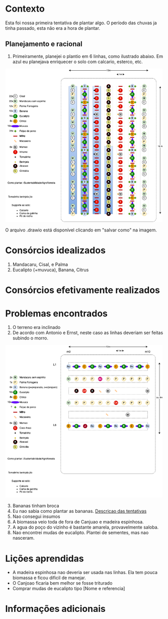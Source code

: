 # Contexto
Esta foi nossa primeira tentativa de plantar algo.
O período das chuvas ja tinha passado, esta não era a hora de plantar.

## Planejamento e racional
1. Primeiramente, planejei o plantio em 6 linhas, como ilustrado abaixo. 
Em azul eu planejava enriquecer o solo com calcario, esterco, etc.

<a href="./arquivos/primeiro_canteiro.drawio" alt=download>
  <img src="./arquivos/primeiro_canteiro_plano.png" alt="drawing" width="500"/>
</a>

O arquivo .drawio está disponível clicando em "salvar como" na imagem.

# Consórcios idealizados
1. Mandacaru, Cisal, e Palma
2. Eucalipto (+muvuca), Banana, Citrus

# Consórcios efetivamente realizados

# Problemas encontrados
1. O terreno era inclinado
2. De acordo com Antonio e Ernst, neste caso as linhas deveriam ser feitas subindo o morro.

<a href="./arquivos/primeiro_canteiro.drawio" alt=download>
  <img src="./arquivos/primeiro_canteiro_efetivamente_feito.png" alt="drawing" width="500"/>
</a>

3. Bananas tinham broca
4. Eu nao sabia como plantar as bananas. [Descricao das tentativas](bananeiras.md)
5. Nao consegui insumos
6. A biomassa veio toda de fora de Canjuao e madeira espinhosa. 
7. A agua do poço do vizinho é bastante amarela, provavelmente saloba.
8. Nao encontrei mudas de eucalipto. Plantei de sementes, mas nao nasceram.

# Lições aprendidas
- A madeira espinhosa nao deveria ser usada nas linhas. Ela tem pouca biomassa e ficou dificil de manejar.
- O Canjoao ficaria bem melhor se fosse triturado
- Comprar mudas de eucalipto tipo [Nome e referencia]

# Informações adicionais
